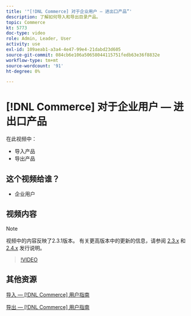 ```yaml
---
title: '"[!DNL Commerce] 对于企业用户 — 进出口产品”'
description: 了解如何导入和导出目录产品。
topic: Commerce
kt: 5773
doc-type: video
role: Admin, Leader, User
activity: use
exl-id: 109aeab1-a3a4-4e47-99e4-21dabd23d605
source-git-commit: 084cb6e106a50658044115751fedb63e36f8832e
workflow-type: tm+mt
source-wordcount: '91'
ht-degree: 0%

---
```


# [!DNL Commerce] 对于企业用户 — 进出口产品

在此视频中：

- 导入产品
- 导出产品

## 这个视频给谁？

- 企业用户

## 视频内容

>[!NOTE]
>
>视频中的内容反映了2.3.1版本。 有关更高版本中的更新的信息，请参阅 [ 2.3.x](https://devdocs.magento.com/guides/v2.3/release-notes/bk-release-notes.html) 和 [2.4.x](https://devdocs.magento.com/guides/v2.4/release-notes/bk-release-notes.html) 发行说明。

>[!VIDEO](https://video.tv.adobe.com/v/35958?quality=12&learn=on)

## 其他资源

[导入 —  [!DNL Commerce] 用户指南](https://docs.magento.com/user-guide/system/data-import.html)

[导出 —  [!DNL Commerce] 用户指南](https://docs.magento.com/user-guide/system/data-export.html)
